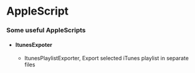 # AppleScript
### Some useful AppleScripts
* #### ItunesExpoter
  - ItunesPlaylistExporter, Export selected iTunes playlist in separate files
